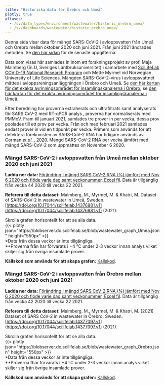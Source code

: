 ```yaml
---
title: "Historiska data för Örebro och Umeå"
plotly: true
aliases:
  - /sv/data_types/environment/wastewater/historic_orebro_umea/
  - /sv/dashboards/wastewater/historic_orebro_umea/
---
```


Denna sida visar data för mängd SARS-CoV-2 i avloppsvatten från Umeå och Örebro mellan oktober 2020 och juni 2021. Från juni 2021 ändrades metoden. Se [den här sidan](/dashboards/wastewater/covid_quantification/covid_quant_slu/) för de senaste uppgifterna.

Data som visas här samlades in inom ett forskningsprojekt av prof. Maja Malmberg (SLU, Sveriges Lantbruksuniversitet) i samarbete med [SciLifeLab COVID-19 National Research Program](https://www.scilifelab.se/covid-19) och Mette Myrmel vid Norwegian University of Life Sciences. Mängden SARS-CoV-2-virus i avloppsvattnet mättes i avloppsreningsanläggningen i Örebro och Umeå. Se [den här kartan för det exakta avrinningsområdet för insamlingskanalerna i Örebro](/wastewater/map_orebro.pdf); se [den här kartan för det exakta avrinningsområdet för insamlingskanalerna i Umeå](/wastewater/map_umeaa.jpg).

Efter beredning har proverna extraherats och ultrafiltrats samt analyserats för SARS CoV-2 med RT-qPCR analys , proverna har normaliserats med PMMoV. Fram till januari 2021, samlades tre prover in per vecka, dessa prov poolades till ett prov per vecka. Från och med februari 2021 samlades endast prover in vid en tidpunkt per vecka. Primers som används för att detektera förekomsten av SARS-CoV-2 RNA har tidigare används av [Corman _et al._ , 2020](https://doi.org/10.2807/1560-7917.ES.2020.25.3.2000045). Mängd SARS-CoV-2 RNA per vecka jämfört med mängd SARS-CoV-2 som uppmättes on November 6 2020.

### Mängd SARS-CoV-2 i avloppsvatten från Umeå mellan oktober 2020 och juni 2021

**Ladda ner data:** [Förändring i mängd SARS CoV-2 RNA (%) jämfört med Nov 6 2020 och flöde varje dag samt veckonummer, Excel fil](https://blobserver.dc.scilifelab.se/blob/wastewater_data_Umeaa.xlsx). Data är tillgänglig från vecka 44 2020 till vecka 22 2021.

**Referera till detta dataset:**
Malmberg, M., Myrmel, M. & Khatri, M. Dataset of SARS-CoV-2 in wastewater in Umeå, Sweden. [https://doi.org/10.17044/scilifelab.14376881.v1](https://doi.org/10.17044/scilifelab.14376881.v1) (2021).

<div class="d-md-none alert alert-info">
  Skrolla grafen horisontellt för att se alla data.
</div>

<div class="plot_wrapper mb-3">
  <div class="table-responsive">{{< plotly json="https://blobserver.dc.scilifelab.se/blob/wastewater_graph_Umea.json" height="550px" >}}</div>
</div>

<div class="small text-muted">*Data från dessa veckor är inte tillgängliga.</div>

<div class="small text-muted">**Proverna från har förvarats i +4 °C under 2-3 veckor innan analys vilket skiljer sig från övriga insamlade prover.</div>

**Källskod som används för att skapa grafen:** [Källskod](https://github.com/ScilifelabDataCentre/pathogens-portal-visualisations/blob/main/wastewater/umea_covid.py).

### Mängd SARS-CoV-2 i avloppsvatten från Örebro mellan oktober 2020 och juni 2021

**Ladda ner data:** [Förändring i mängd SARS CoV-2 RNA (%) jämfört med Nov 6 2020 och flöde varje dag samt veckonummer, Excel fil](https://blobserver.dc.scilifelab.se/blob/wastewater_data_Orebro.xlsx). Data är tillgänglig från vecka 42 2020 till vecka 22 2021.

**Referera till detta dataset:**
Malmberg, M., Myrmel, M. & Khatri, M. (2021) Dataset of SARS CoV-2 in wastewater in Örebro, Sweden. [https://doi.org/10.17044/scilifelab.14377097.v1](https://doi.org/10.17044/scilifelab.14377097.v1) (2021).

<div class="d-md-none alert alert-info">
  Skrolla grafen horisontellt för att se alla data.
</div>

<div class="plot_wrapper mb-3">
  <div class="table-responsive">{{< plotly json="https://blobserver.dc.scilifelab.se/blob/wastewater_graph_Orebro.json" height="550px" >}}</div>
</div>

<div class="small text-muted">*Data från dessa veckor är inte tillgängliga.</div>

<div class="small text-muted">**Proverna fhar förvarats i +4 °C under 2-3 veckor innan analys vilket skiljer sig från övriga insamlade prover.</div>

**Källskod som används för att skapa grafen:** [Källskod](https://github.com/ScilifelabDataCentre/pathogens-portal-visualisations/blob/main/wastewater/orebro_covid.py).
